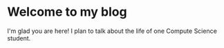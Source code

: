 # Welcome to my blog

I'm glad you are here! I plan to talk about the life of one Compute Science student. 

